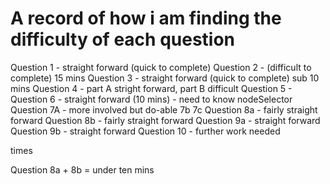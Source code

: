 # A record of how i am finding the difficulty of each question 

Question 1 - straight forward (quick to complete)
Question 2 - (difficult to complete) 15 mins 
Question 3 - straight forward (quick to complete) sub 10 mins 
Question 4 - part A stright forward, part B difficult 
Question 5 - 
Question 6 - straight forward (10 mins) - need to know nodeSelector 
Question 7A - more involved but do-able 
7b 
7c 
Question 8a - fairly straight forward
Question 8b - fairly straight forward 
Question 9a - straight forward 
Question 9b - straight forward 
Question 10 - further work needed 



times 

Question 8a + 8b = under ten mins 
